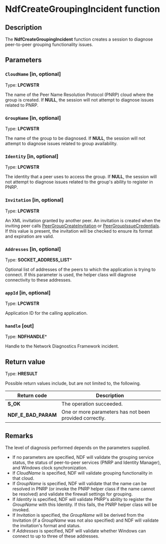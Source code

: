 # NdfCreateGroupingIncident function

## Description

The **NdfCreateGroupingIncident** function creates a session to diagnose peer-to-peer grouping functionality issues.

## Parameters

### `CloudName` [in, optional]

Type: **LPCWSTR**

The name of the Peer Name Resolution Protocol (PNRP) cloud where the group is created. If **NULL**, the session will not attempt to diagnose issues related to PNRP.

### `GroupName` [in, optional]

Type: **LPCWSTR**

The name of the group to be diagnosed. If **NULL**, the session will not attempt to diagnose issues related to group availability.

### `Identity` [in, optional]

Type: **LPCWSTR**

The identity that a peer uses to access the group. If **NULL**, the session will not attempt to diagnose issues related to the group's ability to register in PNRP.

### `Invitation` [in, optional]

Type: **LPCWSTR**

An XML invitation granted by another peer. An invitation is created when the inviting peer calls [PeerGroupCreateInvitation](https://learn.microsoft.com/windows/desktop/api/p2p/nf-p2p-peergroupcreateinvitation) or [PeerGroupIssueCredentials](https://learn.microsoft.com/windows/desktop/api/p2p/nf-p2p-peergroupissuecredentials). If this value is present, the invitation will be checked to ensure its format and expiration are valid.

### `Addresses` [in, optional]

Type: **SOCKET_ADDRESS_LIST***

Optional list of addresses of the peers to which the application is trying to connect. If this parameter is used, the helper class will diagnose connectivity to these addresses.

### `appId` [in, optional]

Type: **LPCWSTR**

Application ID for the calling application.

### `handle` [out]

Type: **NDFHANDLE***

Handle to the Network Diagnostics Framework incident.

## Return value

Type: **HRESULT**

Possible return values include, but are not limited to, the following.

| Return code | Description |
| --- | --- |
| **S_OK** | The operation succeeded. |
| **NDF_E_BAD_PARAM** | One or more parameters has not been provided correctly. |

## Remarks

The level of diagnosis performed depends on the parameters supplied.

* If no parameters are specified, NDF will validate the grouping service status, the status of peer-to-peer services (PNRP and Identity Manager), and Windows clock synchronization.
* If *CloudName* is specified, NDF will validate grouping functionality in that cloud.
* If *GroupName* is specified, NDF will validate that the name can be resolved in PNRP (or invoke the PNRP helper class if the name cannot be resolved) and validate the firewall settings for grouping.
* If *Identity* is specified, NDF will validate PNRP's ability to register the *GroupName* with this Identity. If this fails, the PNRP helper class will be invoked.
* If *Invitation* is specified, the *GroupName* will be derived from the Invitation (if a *GroupName* was not also specified) and NDF will validate the invitation's format and status.
* If *Addresses* is specified, NDF will validate whether Windows can connect to up to three of these addresses.